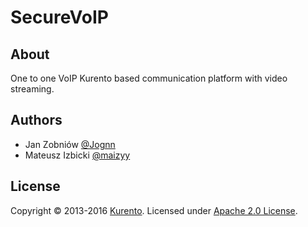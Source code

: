 SecureVoIP
====================

About
-------------------------
One to one VoIP Kurento based communication platform with video streaming.

Authors
-------------------------

- Jan Zobniów [@Jognn](https://github.com/Jognn)
- Mateusz Izbicki [@maizyy](https://github.com/maizyy)

License
------------------------
Copyright © 2013-2016 [Kurento]. Licensed under [Apache 2.0 License].


[Apache 2.0 License]: http://www.apache.org/licenses/LICENSE-2.0

[Kurento]: http://kurento.org